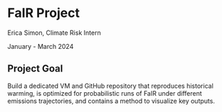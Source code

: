 # FaIR Project
Erica Simon, Climate Risk Intern

January - March 2024

## Project Goal
Build a dedicated VM and GitHub repository that reproduces historical warming, is optimized for probabilistic runs of FaIR under different emissions trajectories, and contains a method to visualize key outputs.